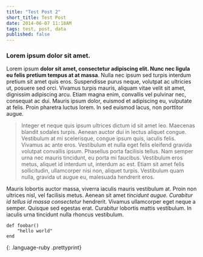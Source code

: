 ```yaml
---
title: "Test Post 2"
short_title: Test Post
date: 2014-06-07 11:18AM
tags: test, post, data
published: false
---
```


### Lorem ipsum dolor sit amet.

Lorem ipsum **dolor sit amet, consectetur adipiscing elit. Nunc nec ligula eu felis pretium tempus at at massa**. Nulla nec ipsum sed turpis interdum pretium sit amet quis eros. Suspendisse purus neque, volutpat ac ultricies ut, posuere sed orci. Vivamus turpis mauris, aliquam vitae velit sit amet, dignissim adipiscing arcu. Etiam magna enim, convallis vel pulvinar nec, consequat ac dui. Mauris ipsum dolor, euismod et adipiscing eu, vulputate at felis. Proin pharetra luctus lorem. In sed euismod lacus, non porttitor augue.

> Integer et neque quis ipsum ultrices dictum id sit amet leo. Maecenas blandit sodales turpis. Aenean auctor dui in lectus aliquet congue. Vestibulum at mi scelerisque, congue ipsum quis, iaculis felis. Vivamus ac ante eros. Vestibulum et nulla eget felis eleifend gravida volutpat convallis ipsum. Phasellus porta facilisis tellus. Nam semper urna nec mauris tincidunt, eu porta mi faucibus. Vestibulum eros metus, aliquet id interdum ut, interdum ac est. Etiam sit amet felis sollicitudin, ullamcorper nisi non, aliquet turpis. Vestibulum quam nulla, gravida ut augue eu, malesuada hendrerit eros.

Mauris lobortis auctor massa, viverra iaculis mauris vestibulum at. Proin non ultrices nisl, vel facilisis metus. Aenean sit amet *tincidunt augue. Curabitur id tellus id massa consectetur* hendrerit. Vivamus ullamcorper eget neque a semper. Quisque sed egestas erat. Curabitur lobortis mattis vestibulum. In iaculis urna tincidunt nulla rhoncus vestibulum.

	def foobar()
		"hello world"
	end
{: .language-ruby .prettyprint}